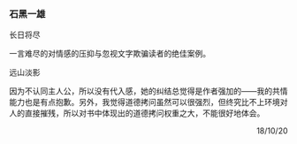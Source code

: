 ### 石黑一雄

长日将尽

一言难尽的对情感的压抑与忽视文字欺骗读者的绝佳案例。

远山淡影

因为不认同主人公，所以没有代入感，她的纠结总觉得是作者强加的——我的共情能力也是有点抱歉。另外，我觉得道德拷问虽然可以很强烈，但终究比不上环境对人的直接摧残，所以对书中体现出的道德拷问权重之大，不能很好地体会。

<p align="right">18/10/20</p>